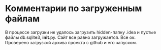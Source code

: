 # Комментарии по загруженным файлам
В процессе загрузки не удалось загрузить hidden-папку .idea и пустые файлы db.sqlite3, __init__.py.
Сайт все равно загружается. Все ок. Проверено загрузкой архива проекта с github и его запуском.
